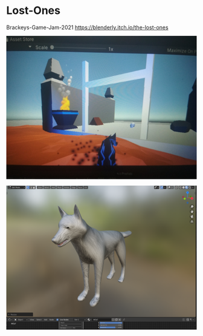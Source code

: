 # Lost-Ones
Brackeys-Game-Jam-2021
https://blenderly.itch.io/the-lost-ones

![alt text](https://github.com/speedhs/Lost-Ones/blob/main/lostones.jpg)

![alt text](https://github.com/speedhs/Lost-Ones/blob/main/wolflost.PNG)
